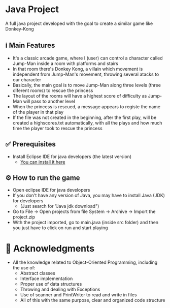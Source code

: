 # Java Project

A full java project developed with the goal to create a similar game like Donkey-Kong

## ℹ️ Main Features

- It's a classic arcade game, where I (user) can control a character called Jump-Man inside a room with platforms and stairs
- In that room there's Donkey Kong, a villain which movement is independent from Jump-Man's movement, throwing several atacks to our character
- Basically, the main goal is to move Jump-Man along three levels (three diferent rooms) to rescue the princess
- The layout of the rooms will have a highest score of difficulty as Jump-Man will pass to another level
- When the princess is rescued, a message appears to registe the name of the player in that play
- If the file was not created in the beginning, after the first play, will be created a highscores.txt automatically, with all the plays and how much time the player took to rescue the princess

## ✅ Prerequisites

- Install Eclipse IDE for java developers (the latest version)
   - [You can install it here](https://eclipseide.org/)

## ⚙️ How to run the game

- Open eclipse IDE for java developers
- If you don't have any version of Java, you may have to install Java (JDK) for developers 
   - (Just search for "Java jdk download")
- Go to File -> Open projects from file System -> Archive -> Import the project.zip
- With the project imported, go to main.java (inside src folder) and then you just have to click on run and start playing

# 🧠 Acknowledgments
- All the knowledge related to Object-Oriented Programming, including the use of:
   - Abstract classes
   - Interface implementation
   - Proper use of data structures
   - Throwing and dealing with Exceptions
   - Use of scanner and PrintWriter to read and write in files
   - All of this with the same purpose, clear and organized code structure